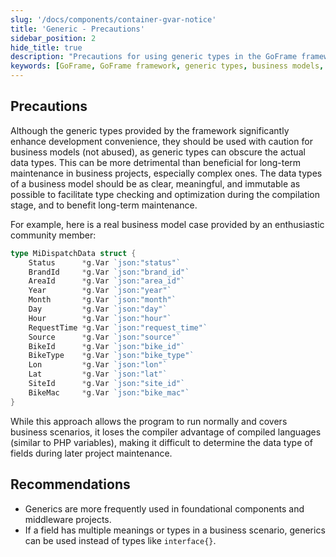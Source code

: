 ```yaml
---
slug: '/docs/components/container-gvar-notice'
title: 'Generic - Precautions'
sidebar_position: 2
hide_title: true
description: "Precautions for using generic types in the GoFrame framework. Although generics improve development convenience, they may affect long-term maintenance in complex business projects. It is recommended to use generics in foundational components and middleware projects while clearly defining the data types of business models to leverage the advantages of compiled languages."
keywords: [GoFrame, GoFrame framework, generic types, business models, long-term maintenance, foundational components, middleware projects, compiled languages, data types, type checking]
---
```


## Precautions

Although the generic types provided by the framework significantly enhance development convenience, they should be used with caution for business models (not abused), as generic types can obscure the actual data types. This can be more detrimental than beneficial for long-term maintenance in business projects, especially complex ones. The data types of a business model should be as clear, meaningful, and immutable as possible to facilitate type checking and optimization during the compilation stage, and to benefit long-term maintenance.

For example, here is a real business model case provided by an enthusiastic community member:

```go
type MiDispatchData struct {
    Status      *g.Var `json:"status"`
    BrandId     *g.Var `json:"brand_id"`
    AreaId      *g.Var `json:"area_id"`
    Year        *g.Var `json:"year"`
    Month       *g.Var `json:"month"`
    Day         *g.Var `json:"day"`
    Hour        *g.Var `json:"hour"`
    RequestTime *g.Var `json:"request_time"`
    Source      *g.Var `json:"source"`
    BikeId      *g.Var `json:"bike_id"`
    BikeType    *g.Var `json:"bike_type"`
    Lon         *g.Var `json:"lon"`
    Lat         *g.Var `json:"lat"`
    SiteId      *g.Var `json:"site_id"`
    BikeMac     *g.Var `json:"bike_mac"`
}
```

While this approach allows the program to run normally and covers business scenarios, it loses the compiler advantage of compiled languages (similar to PHP variables), making it difficult to determine the data type of fields during later project maintenance.

## Recommendations

- Generics are more frequently used in foundational components and middleware projects.
- If a field has multiple meanings or types in a business scenario, generics can be used instead of types like `interface{}`.